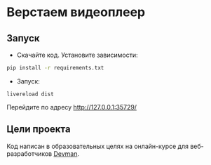 # Верстаем видеоплеер

## Запуск

- Скачайте код. Установите зависимости:
```sh
pip install -r requirements.txt
```

- Запуск:
```
livereload dist
```
Перейдите по адресу http://127.0.0.1:35729/


## Цели проекта

Код написан в образовательных целях на онлайн-курсе для веб-разработчиков [Devman](https://dvmn.org).
